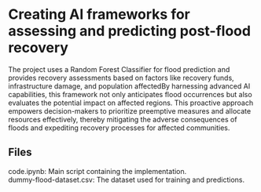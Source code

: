 <h1>Creating AI frameworks for assessing and predicting post-flood recovery</h1>

<p>The project uses a Random Forest Classifier for flood prediction and provides recovery assessments based on factors like recovery funds, infrastructure damage, and population affectedBy harnessing advanced AI capabilities, this framework not only anticipates flood occurrences but also evaluates the potential impact on affected regions. This proactive approach empowers decision-makers to prioritize preemptive measures and allocate resources effectively, thereby mitigating the adverse consequences of floods and expediting recovery processes for affected communities.</p>


<h2>Files</h2>
<p>
code.ipynb: Main script containing the implementation.<br/>
dummy-flood-dataset.csv: The dataset used for training and predictions.
</p>
